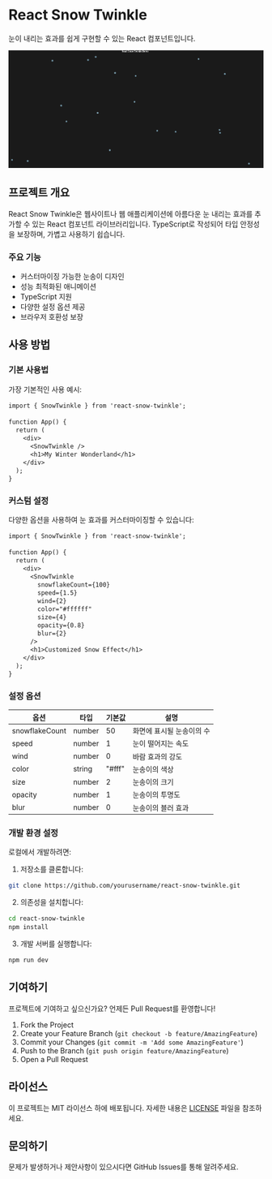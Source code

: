 # React Snow Twinkle

눈이 내리는 효과를 쉽게 구현할 수 있는 React 컴포넌트입니다.

![React Snow Twinkle Demo](./examples/demo.gif)

## 프로젝트 개요

React Snow Twinkle은 웹사이트나 웹 애플리케이션에 아름다운 눈 내리는 효과를 추가할 수 있는 React 컴포넌트 라이브러리입니다. TypeScript로 작성되어 타입 안정성을 보장하며, 가볍고 사용하기 쉽습니다.

### 주요 기능
- 커스터마이징 가능한 눈송이 디자인
- 성능 최적화된 애니메이션
- TypeScript 지원
- 다양한 설정 옵션 제공
- 브라우저 호환성 보장



## 사용 방법

### 기본 사용법

가장 기본적인 사용 예시:

```tsx
import { SnowTwinkle } from 'react-snow-twinkle';

function App() {
  return (
    <div>
      <SnowTwinkle />
      <h1>My Winter Wonderland</h1>
    </div>
  );
}
```

### 커스텀 설정

다양한 옵션을 사용하여 눈 효과를 커스터마이징할 수 있습니다:

```tsx
import { SnowTwinkle } from 'react-snow-twinkle';

function App() {
  return (
    <div>
      <SnowTwinkle 
        snowflakeCount={100}
        speed={1.5}
        wind={2}
        color="#ffffff"
        size={4}
        opacity={0.8}
        blur={2}
      />
      <h1>Customized Snow Effect</h1>
    </div>
  );
}
```

### 설정 옵션

| 옵션 | 타입 | 기본값 | 설명 |
|------|------|--------|------|
| snowflakeCount | number | 50 | 화면에 표시될 눈송이의 수 |
| speed | number | 1 | 눈이 떨어지는 속도 |
| wind | number | 0 | 바람 효과의 강도 |
| color | string | "#fff" | 눈송이의 색상 |
| size | number | 2 | 눈송이의 크기 |
| opacity | number | 1 | 눈송이의 투명도 |
| blur | number | 0 | 눈송이의 블러 효과 |



### 개발 환경 설정

로컬에서 개발하려면:

1. 저장소를 클론합니다:
```bash
git clone https://github.com/yourusername/react-snow-twinkle.git
```

2. 의존성을 설치합니다:
```bash
cd react-snow-twinkle
npm install
```

3. 개발 서버를 실행합니다:
```bash
npm run dev
```

## 기여하기

프로젝트에 기여하고 싶으신가요? 언제든 Pull Request를 환영합니다!

1. Fork the Project
2. Create your Feature Branch (`git checkout -b feature/AmazingFeature`)
3. Commit your Changes (`git commit -m 'Add some AmazingFeature'`)
4. Push to the Branch (`git push origin feature/AmazingFeature`)
5. Open a Pull Request

## 라이선스

이 프로젝트는 MIT 라이선스 하에 배포됩니다. 자세한 내용은 [LICENSE](LICENSE) 파일을 참조하세요.

## 문의하기

문제가 발생하거나 제안사항이 있으시다면 GitHub Issues를 통해 알려주세요.
